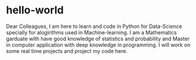 # hello-world
Dear Colleagues,
I am here to learn and code in Python for Data-Science specially for alogirithms used in Machine-learning. I am a Mathematics garduate with have good knowledge of statistics and probability and Master in computer application with deep knowledge in programming. I will work on some real time projects and project my code here.
